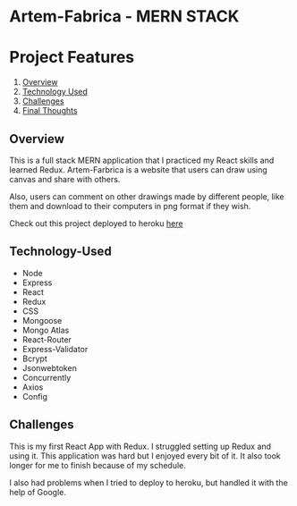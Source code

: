 # Artem-Fabrica - MERN STACK

# Project Features

1. [Overview](#Overview)
2. [Technology Used](#Technology-Used)
3. [Challenges](#Challenges)
4. [Final Thoughts](#Final-Thoughts)


## Overview

This is a full stack MERN application that I practiced my React skills and learned Redux. Artem-Farbrica is a website that users can draw using canvas and share with others.

Also, users can comment on other drawings made by different people, like them and download to their computers in png format if they wish. 

Check out this project deployed to heroku [here](https://artem-fabrica.herokuapp.com/)

## Technology-Used

- Node
- Express
- React
- Redux
- CSS
- Mongoose
- Mongo Atlas
- React-Router
- Express-Validator
- Bcrypt
- Jsonwebtoken
- Concurrently
- Axios
- Config

## Challenges

This is my first React App with Redux. I struggled setting up Redux and using it. This application was hard but I enjoyed every bit of it. It also took longer for me to finish because of my schedule. 

I also had problems when I tried to deploy to heroku, but handled it with the help of Google.

